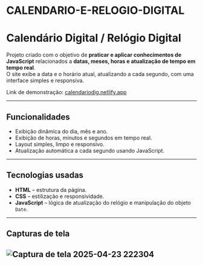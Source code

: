 # CALENDARIO-E-RELOGIO-DIGITAL



#  Calendário Digital / Relógio Digital

Projeto criado com o objetivo de **praticar e aplicar conhecimentos de JavaScript** relacionados a **datas, meses, horas e atualização de tempo em tempo real**.  
O site exibe a data e o horário atual, atualizando a cada segundo, com uma interface simples e responsiva.

 Link de demonstração: [calendariodig.netlify.app](https://calendariodig.netlify.app/)

---

##  Funcionalidades

- Exibição dinâmica do dia, mês e ano.
- Exibição de horas, minutos e segundos em tempo real.
- Layout simples, limpo e responsivo.
- Atualização automática a cada segundo usando JavaScript.

---

##  Tecnologias usadas

- **HTML** – estrutura da página.  
- **CSS** – estilização e responsividade.  
- **JavaScript** – lógica de atualização do relógio e manipulação do objeto `Date`.

---

##  Capturas de tela

![Captura de tela 2025-04-23 222304](https://github.com/user-attachments/assets/c7de7d8c-dfc6-4254-aa83-4466849af5c9)
---




































